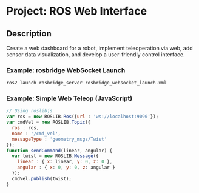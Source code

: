 # Project: ROS Web Interface

## Description
Create a web dashboard for a robot, implement teleoperation via web, add sensor data visualization, and develop a user-friendly control interface.

### Example: rosbridge WebSocket Launch
```bash
ros2 launch rosbridge_server rosbridge_websocket_launch.xml
```

### Example: Simple Web Teleop (JavaScript)
```javascript
// Using roslibjs
var ros = new ROSLIB.Ros({url : 'ws://localhost:9090'});
var cmdVel = new ROSLIB.Topic({
  ros : ros,
  name : '/cmd_vel',
  messageType : 'geometry_msgs/Twist'
});
function sendCommand(linear, angular) {
  var twist = new ROSLIB.Message({
    linear : { x: linear, y: 0, z: 0 },
    angular : { x: 0, y: 0, z: angular }
  });
  cmdVel.publish(twist);
}
```
